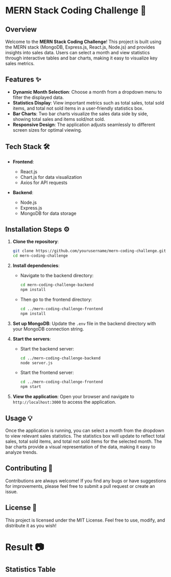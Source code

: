 # MERN Stack Coding Challenge 🚀

## Overview

Welcome to the **MERN Stack Coding Challenge**! This project is built using the MERN stack (MongoDB, Express.js, React.js, Node.js) and provides insights into sales data. Users can select a month and view statistics through interactive tables and bar charts, making it easy to visualize key sales metrics.

## Features ✨

- **Dynamic Month Selection**: Choose a month from a dropdown menu to filter the displayed data.
- **Statistics Display**: View important metrics such as total sales, total sold items, and total not sold items in a user-friendly statistics box.
- **Bar Charts**: Two bar charts visualize the sales data side by side, showing total sales and items sold/not sold.
- **Responsive Design**: The application adjusts seamlessly to different screen sizes for optimal viewing.

## Tech Stack 🛠️

- **Frontend**: 
  - React.js
  - Chart.js for data visualization
  - Axios for API requests

- **Backend**: 
  - Node.js
  - Express.js
  - MongoDB for data storage

## Installation Steps ⚙️

1. **Clone the repository**:
   ```bash
   git clone https://github.com/yourusername/mern-coding-challenge.git
   cd mern-coding-challenge
   ```

2. **Install dependencies**:
   - Navigate to the backend directory:
     ```bash
     cd mern-coding-challenge-backend
     npm install
     ```
   - Then go to the frontend directory:
     ```bash
     cd ../mern-coding-challenge-frontend
     npm install
     ```

3. **Set up MongoDB**: Update the `.env` file in the backend directory with your MongoDB connection string.

4. **Start the servers**:
   - Start the backend server:
     ```bash
     cd ../mern-coding-challenge-backend
     node server.js
     ```
   - Start the frontend server:
     ```bash
     cd ../mern-coding-challenge-frontend
     npm start
     ```

5. **View the application**: Open your browser and navigate to `http://localhost:3000` to access the application.

## Usage 💡

Once the application is running, you can select a month from the dropdown to view relevant sales statistics. The statistics box will update to reflect total sales, total sold items, and total not sold items for the selected month. The bar charts provide a visual representation of the data, making it easy to analyze trends.

## Contributing 🤝

Contributions are always welcome! If you find any bugs or have suggestions for improvements, please feel free to submit a pull request or create an issue.

## License 📜

This project is licensed under the MIT License. Feel free to use, modify, and distribute it as you wish!

# Result 📷

## Statistics Table

